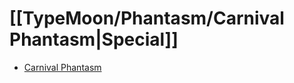 # [[TypeMoon/Phantasm/Carnival Phantasm|Special]]
- <a href="https://anilist.co/anime/10012/Carnival-Phantasm/" target="_blank" rel="noopener"><span>Carnival Phantasm</span> </a>